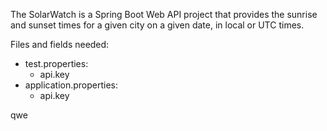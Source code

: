 The SolarWatch is a Spring Boot Web API project that provides 
the sunrise and sunset times for a given city on a given date, 
in local or UTC times.

Files and fields needed:
- test.properties:
  - api.key
- application.properties:
  - api.key




qwe